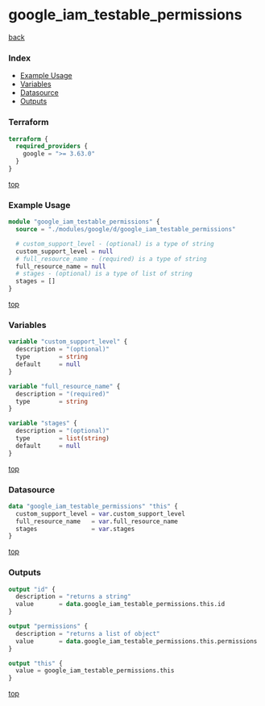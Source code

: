 # google_iam_testable_permissions

[back](../google.md)

### Index

- [Example Usage](#example-usage)
- [Variables](#variables)
- [Datasource](#datasource)
- [Outputs](#outputs)

### Terraform

```terraform
terraform {
  required_providers {
    google = ">= 3.63.0"
  }
}
```

[top](#index)

### Example Usage

```terraform
module "google_iam_testable_permissions" {
  source = "./modules/google/d/google_iam_testable_permissions"

  # custom_support_level - (optional) is a type of string
  custom_support_level = null
  # full_resource_name - (required) is a type of string
  full_resource_name = null
  # stages - (optional) is a type of list of string
  stages = []
}
```

[top](#index)

### Variables

```terraform
variable "custom_support_level" {
  description = "(optional)"
  type        = string
  default     = null
}

variable "full_resource_name" {
  description = "(required)"
  type        = string
}

variable "stages" {
  description = "(optional)"
  type        = list(string)
  default     = null
}
```

[top](#index)

### Datasource

```terraform
data "google_iam_testable_permissions" "this" {
  custom_support_level = var.custom_support_level
  full_resource_name   = var.full_resource_name
  stages               = var.stages
}
```

[top](#index)

### Outputs

```terraform
output "id" {
  description = "returns a string"
  value       = data.google_iam_testable_permissions.this.id
}

output "permissions" {
  description = "returns a list of object"
  value       = data.google_iam_testable_permissions.this.permissions
}

output "this" {
  value = google_iam_testable_permissions.this
}
```

[top](#index)